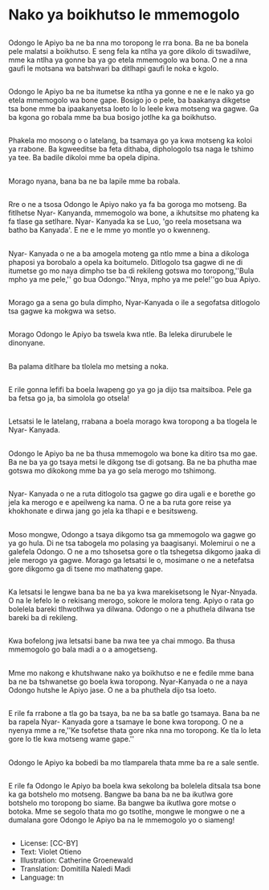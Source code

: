 # Nako ya boikhutso le mmemogolo

##
Odongo le Apiyo ba ne ba nna mo toropong le rra bona. Ba ne ba bonela pele malatsi a boikhutso. E seng fela ka ntlha ya gore dikolo di tswadilwe, mme ka ntlha ya gonne ba ya go etela mmemogolo wa bona. O ne a nna gaufi le motsana wa batshwari ba ditlhapi gaufi le noka e kgolo.

##
Odongo le Apiyo ba ne ba itumetse ka ntlha ya gonne e ne e le nako ya go etela mmemogolo wa bone gape. Bosigo jo o pele, ba baakanya dikgetse tsa bone mme ba ipaakanyetsa loeto lo lo leele kwa motseng wa gagwe. Ga ba kgona go robala mme ba bua bosigo jotlhe ka ga boikhutso.

##
Phakela mo mosong o o latelang, ba tsamaya go ya kwa motseng ka koloi ya rrabone. Ba kgweeditse ba feta dithaba, diphologolo tsa naga le tshimo ya tee. Ba badile dikoloi mme ba opela dipina.

##
Morago nyana, bana ba ne ba lapile mme ba robala.

##
Rre o ne a tsosa Odongo le Apiyo nako ya fa ba goroga mo motseng. Ba fitlhetse Nyar- Kanyanda, mmemogolo wa bone, a ikhutsitse mo phateng ka fa tlase ga setlhare. Nyar- Kanyada ka se Luo, 'go reela mosetsana wa batho ba Kanyada'. E ne e le mme yo montle yo o kwenneng.

##
Nyar- Kanyada o ne a ba amogela moteng ga ntlo mme a bina a dikologa phaposi ya borobalo a opela ka boitumelo. Ditlogolo tsa gagwe di ne di itumetse go mo naya dimpho tse ba di rekileng gotswa mo toropong,''Bula mpho ya me pele,'' go bua Odongo.''Nnya, mpho ya me pele!''go bua Apiyo.

##
Morago ga a sena go bula dimpho, Nyar-Kanyada o ile a segofatsa ditlogolo tsa gagwe ka mokgwa wa setso.

##
Morago Odongo le Apiyo ba tswela kwa ntle. Ba leleka dirurubele le dinonyane.

##
Ba palama ditlhare ba tlolela mo metsing a noka.

##
E rile gonna lefifi ba boela lwapeng go ya go ja dijo tsa maitsiboa. Pele ga ba fetsa go ja, ba simolola go otsela!

##
Letsatsi le le latelang, rrabana a boela morago kwa toropong a ba tlogela le Nyar- Kanyada.

##
Odongo le Apiyo ba ne ba thusa mmemogolo wa bone ka ditiro tsa mo gae. Ba ne ba ya go tsaya metsi le dikgong tse di gotsang. Ba ne ba phutha mae gotswa mo dikokong mme ba ya go sela merogo mo tshimong.

##
Nyar- Kanyada o ne a ruta ditlogolo tsa gagwe go dira ugali e e borethe go jela ka merogo e e apeilweng ka nama. O ne a ba ruta gore reise ya khokhonate e dirwa jang go jela ka tlhapi e e besitsweng.

##
Moso mongwe, Odongo a tsaya dikgomo tsa ga mmemogolo wa gagwe go ya go hula. Di ne tsa tabogela mo polasing ya baagisanyi. Molemirui o ne a galefela Odongo. O ne a mo tshosetsa gore o tla tshegetsa dikgomo jaaka di jele merogo ya gagwe. Morago ga letsatsi le o, mosimane o ne a netefatsa gore dikgomo ga di tsene mo mathateng gape.

##
Ka letsatsi le lengwe bana ba ne ba ya kwa marekisetsong le Nyar-Nnyada. O na le lefelo le o rekisang merogo, sokore le molora teng. Apiyo o rata go bolelela bareki tlhwotlhwa ya dilwana. Odongo o ne a phuthela dilwana tse bareki ba di rekileng.

##
Kwa bofelong jwa letsatsi bane ba nwa tee ya chai mmogo. Ba thusa mmemogolo go bala madi a o a amogetseng.

##
Mme mo nakong e khutshwane nako ya boikhutso e ne e fedile mme bana ba ne ba tshwanetse go boela kwa toropong. Nyar-Kanyada o ne a naya Odongo hutshe le Apiyo jase. O ne a ba phuthela dijo tsa loeto.

##
E rile fa rrabone a tla go ba tsaya, ba ne ba sa batle go tsamaya. Bana ba ne ba rapela Nyar- Kanyada gore a tsamaye le bone kwa toropong. O ne a nyenya mme a re,''Ke tsofetse thata gore nka nna mo toropong. Ke tla lo leta gore lo tle kwa motseng wame gape.''

##
Odongo le Apiyo ka bobedi ba mo tlamparela thata mme ba re a sale sentle.

##
E rile fa Odongo le Apiyo ba boela kwa sekolong ba bolelela ditsala tsa bone ka ga botshelo mo motseng. Bangwe ba bana ba ne ba ikutlwa gore botshelo mo toropong bo siame. Ba bangwe ba ikutlwa gore motse o botoka. Mme se segolo thata mo go tsotlhe, mongwe le mongwe o ne a dumalana gore Odongo le Apiyo ba na le mmemogolo yo o siameng!

##
* License: [CC-BY]
* Text: Violet Otieno
* Illustration: Catherine Groenewald
* Translation: Domitilla Naledi Madi
* Language: tn
